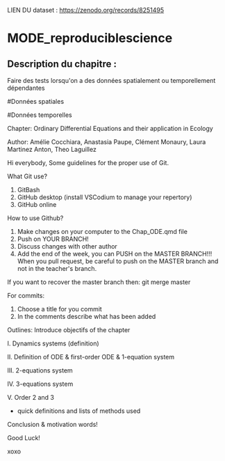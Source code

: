 LIEN DU dataset : https://zenodo.org/records/8251495 


# MODE_reproduciblescience

## Description du chapitre :

Faire des tests lorsqu'on a des données spatialement ou temporellement dépendantes


#Données spatiales



#Données temporelles



Chapter: Ordinary Differential Equations and their application in Ecology

Author: Amélie Cocchiara, Anastasia Paupe, Clément Monaury, Laura Martinez Anton, Theo Laguillez

Hi everybody,
Some guidelines for the proper use of Git.

What Git use?
1. GitBash
2. GitHub desktop (install VSCodium to manage your repertory)
3. GitHub online

How to use Github?
1. Make changes on your computer to the Chap_ODE.qmd file
2. Push on YOUR BRANCH!
3. Discuss changes with other author
4. Add the end of the week, you can PUSH on the MASTER BRANCH!!! When you pull request, be careful to push on the MASTER branch and not in the teacher's branch.

If you want to recover the master branch then: git merge master

For commits:
1. Choose a title for you commit
2. In the comments describe what has been added

Outlines:
Introduce objectifs of the chapter

I. Dynamics systems (definition)

II. Definition of ODE & first-order ODE & 1-equation system

III. 2-equations system

IV. 3-equations system

V. Order 2 and 3
- quick definitions and lists of methods used

Conclusion & motivation words!

Good Luck!

xoxo




